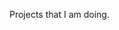 Projects that I am doing.

<!---
Subdiii/Subdiii is a ✨ special ✨ repository because its `README.md` (this file) appears on your GitHub profile.
You can click the Preview link to take a look at your changes.
--->
